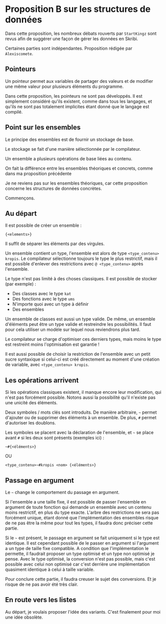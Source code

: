 
# Proposition B sur les structures de données

Dans cette proposition, les nombreux débats rouverts par `StartKingz` sont revus afin de suggérer une façon de gérer les données en Skribi.

Certaines parties sont indépendantes. Proposition rédigée par `Alexiscomete`.

## Pointeurs

Un pointeur permet aux variables de partager des valeurs et de modifier une même valeur pour plusieurs éléments du programme.

Dans cette proposition, les pointeurs ne sont pas développés. Il est simplement considéré qu'ils existent, comme dans tous les langages, et qu'ils ne sont pas totalement implicites étant donné que le langage est compilé.

## Point sur les ensembles

Le principe des ensembles est de fournir un stockage de base.

Le stockage se fait d'une manière sélectionnée par le compilateur.

Un ensemble a plusieurs opérations de base liées au contenu.

On fait la différence entre les ensembles théoriques et concrets, comme dans ma proposition précédente

Je ne reviens pas sur les ensembles théoriques, car cette proposition concerne les structures de données concrètes.

Commençons.

## Au départ

Il est possible de créer un ensemble :

```skribi
{<elements>}
```

Il suffit de séparer les éléments par des virgules.

Un ensemble contient un type, l'ensemble est alors de type `<type_contenu> kropis`. Le compilateur sélectionne toujours le type le plus restrictif, mais il est possible d'enlever des restrictions avec `@ <type_contenu>` après l'ensemble.

Le type n'est pas limité à des choses classiques. Il est possible de stocker (par exemple) :
- Des classes avec le type `kat`
- Des fonctions avec le type `ums`
- N'importe quoi avec un type à définir
- Des ensembles

Un ensemble de classes est aussi un type valide. De même, un ensemble d'éléments peut être un type valide et restreindre les possibilités. Il faut pour cela utiliser un modèle sur lequel nous reviendrons plus tard.

Le compilateur se charge d'optimiser ces derniers types, mais moins le type est restreint moins l'optimisation est garantie !

Il est aussi possible de choisir la restriction de l'ensemble avec un petit sucre syntaxique si celui-ci est créé directement au moment d'une création de variable, avec `<type_contenu> kropis`.

## Les opérations arrivent

Si les opérations classiques existent, il manque encore leur modification, qui n'est pas forcément possible. Notons aussi la possibilité qu'il n'existe pas une unicité des éléments.

Deux symboles / mots clés sont introduits. De manière arbitraire, `~` permet d'ajouter ou de supprimer des éléments à un ensemble. De plus, `#` permet d'autoriser les doublons.

Les symboles se placent avec la déclaration de l'ensemble, et `~` se place avant `#` si les deux sont présents (exemples ici) :

```skribi
~#{<éléments>}
```

OU

```skribi
<type_contenu>~#kropis <nom> {<éléments>}
```
## Passage en argument

Le `~` change le comportement du passage en argument.

Si l'ensemble a une taille fixe, il est possible de passer l'ensemble en argument de toute fonction qui demande un ensemble avec un contenu moins restrictif, en plus du type exacte. L'arbre des restrictions ne sera pas forcément unique, étant donné que l'implémentation des ensembles risque de ne pas être la même pour tout les types, il faudra donc préciser cette partie.

Si le `~` est présent, le passage en argument se fait uniquement si le type est identique. Il est cependant possible de le passer en argument si l'argument a un type de taille fixe compatible. A condition que l'implémentation le permette, il faudrait proposer un type optimisé et un type non optimisé je pense. Avec le type optimisé, la conversion n'est pas possible, mais c'est possible avec celui non optimisé car c'est derrière une implémentation quasiment identique à celui à taille variable.

Pour conclure cette partie, il faudra creuser le sujet des conversions. Et je risque de ne pas avoir été très clair.

## En route vers les listes

Au départ, je voulais proposer l'idée des variants. C'est finalement pour moi une idée obsolète.
